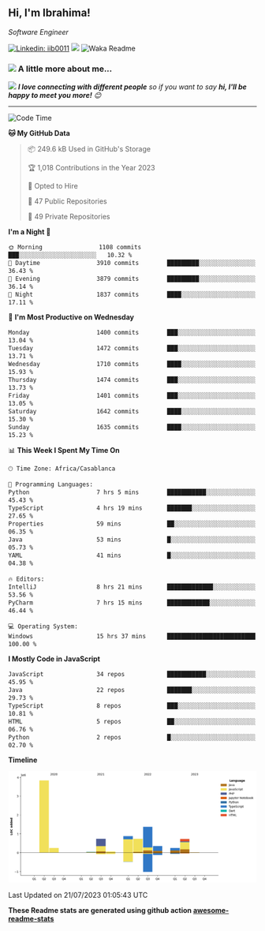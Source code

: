 <h2>Hi, I'm Ibrahima! </h2>
<p><em>Software Engineer 
</em></p>


[![Linkedin: iib0011](https://img.shields.io/badge/-iib0011-blue?style=flat-square&logo=Linkedin&logoColor=white&link=https://www.linkedin.com/in/iib0011/)](https://www.linkedin.com/in/iib0011/)
![](https://visitor-badge.glitch.me/badge?page_id=iib0011)
![Waka Readme](https://github.com/iib0011/iib0011/workflows/Waka%20Readme/badge.svg)


### <img src="https://media.giphy.com/media/VgCDAzcKvsR6OM0uWg/giphy.gif" width="50"> A little more about me...  


<img src="https://media.giphy.com/media/LnQjpWaON8nhr21vNW/giphy.gif" width="60"> <em><b>I love connecting with different people</b> so if you want to say <b>hi, I'll be happy to meet you more!</b> 😊</em>

---
<!--START_SECTION:waka-->
![Code Time](http://img.shields.io/badge/Code%20Time-2%2C339%20hrs%2056%20mins-blue)

**🐱 My GitHub Data** 

> 📦 249.6 kB Used in GitHub's Storage 
 > 
> 🏆 1,018 Contributions in the Year 2023
 > 
> 💼 Opted to Hire
 > 
> 📜 47 Public Repositories 
 > 
> 🔑 49 Private Repositories 
 > 
**I'm a Night 🦉** 

```text
🌞 Morning                1108 commits        ███░░░░░░░░░░░░░░░░░░░░░░   10.32 % 
🌆 Daytime                3910 commits        █████████░░░░░░░░░░░░░░░░   36.43 % 
🌃 Evening                3879 commits        █████████░░░░░░░░░░░░░░░░   36.14 % 
🌙 Night                  1837 commits        ████░░░░░░░░░░░░░░░░░░░░░   17.11 % 
```
📅 **I'm Most Productive on Wednesday** 

```text
Monday                   1400 commits        ███░░░░░░░░░░░░░░░░░░░░░░   13.04 % 
Tuesday                  1472 commits        ███░░░░░░░░░░░░░░░░░░░░░░   13.71 % 
Wednesday                1710 commits        ████░░░░░░░░░░░░░░░░░░░░░   15.93 % 
Thursday                 1474 commits        ███░░░░░░░░░░░░░░░░░░░░░░   13.73 % 
Friday                   1401 commits        ███░░░░░░░░░░░░░░░░░░░░░░   13.05 % 
Saturday                 1642 commits        ████░░░░░░░░░░░░░░░░░░░░░   15.30 % 
Sunday                   1635 commits        ████░░░░░░░░░░░░░░░░░░░░░   15.23 % 
```


📊 **This Week I Spent My Time On** 

```text
🕑︎ Time Zone: Africa/Casablanca

💬 Programming Languages: 
Python                   7 hrs 5 mins        ███████████░░░░░░░░░░░░░░   45.43 % 
TypeScript               4 hrs 19 mins       ███████░░░░░░░░░░░░░░░░░░   27.65 % 
Properties               59 mins             ██░░░░░░░░░░░░░░░░░░░░░░░   06.35 % 
Java                     53 mins             █░░░░░░░░░░░░░░░░░░░░░░░░   05.73 % 
YAML                     41 mins             █░░░░░░░░░░░░░░░░░░░░░░░░   04.38 % 

🔥 Editors: 
IntelliJ                 8 hrs 21 mins       █████████████░░░░░░░░░░░░   53.56 % 
PyCharm                  7 hrs 15 mins       ████████████░░░░░░░░░░░░░   46.44 % 

💻 Operating System: 
Windows                  15 hrs 37 mins      █████████████████████████   100.00 % 
```

**I Mostly Code in JavaScript** 

```text
JavaScript               34 repos            ███████████░░░░░░░░░░░░░░   45.95 % 
Java                     22 repos            ███████░░░░░░░░░░░░░░░░░░   29.73 % 
TypeScript               8 repos             ███░░░░░░░░░░░░░░░░░░░░░░   10.81 % 
HTML                     5 repos             ██░░░░░░░░░░░░░░░░░░░░░░░   06.76 % 
Python                   2 repos             █░░░░░░░░░░░░░░░░░░░░░░░░   02.70 % 
```



**Timeline**

![Lines of Code chart](https://raw.githubusercontent.com/iib0011/iib0011/master/assets/bar_graph.png)


 Last Updated on 21/07/2023 01:05:43 UTC
<!--END_SECTION:waka-->

**These Readme stats are generated using github action [awesome-readme-stats](https://github.com/iib0011/waka-readme-stats)**
